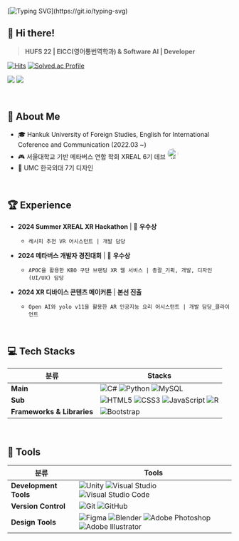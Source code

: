 [![Typing SVG](https://readme-typing-svg.demolab.com?font=Chakra+Petch&size=24&pause=1000&color=EF7D1D&width=435&lines=It+ain't+over+till+it's+over.)](https://git.io/typing-svg)

## 🍊 Hi there! 
> **HUFS 22 | EICC(영어통번역학과) & Software AI | Developer**

[![Hits](https://hits.seeyoufarm.com/api/count/incr/badge.svg?url=https%3A%2F%2Fgithub.com%2F1000hyehyang&count_bg=%23EF7D1D&title_bg=%23333333&icon=&icon_color=%23FFBDBD&title=Profile+Views&edge_flat=true)](https://hits.seeyoufarm.com)
[![Solved.ac Profile](http://mazassumnida.wtf/api/mini/generate_badge?boj=1000hyehyang)](https://solved.ac/1000hyehyang)

<a href="https://www.instagram.com/thousandhyehyang" target="_blank"><img src="https://img.shields.io/badge/Instagram-E4405F?style=for-the-badge&logo=Instagram&logoColor=white"/></a> 
<a href="https://thousandhyehyang.tistory.com" target="_blank"><img src="https://img.shields.io/badge/Tistory-000000?style=for-the-badge&logo=Tistory&logoColor=white"/></a>

<br>

## 🐣 About Me
- 🎓 Hankuk University of Foreign Studies, English for International Coference and Communication (2022.03 ~)
- 🎮 서울대학교 기반 메타버스 연합 학회 XREAL 6기 데브  <a href="https://www.xreal.info" target="_blank">
  <img src="https://yt3.googleusercontent.com/RWi0jCNU1ReFhJA1PF4m_Y96RirdNSIizoU8aDsYH56MRz7aabl3ZQ6K4Ff5w1Xi0RhL4U7RoA=s32-c" alt="XREAL" style="border-radius: 50%; width: 24px; height: 24px;">
</a> <br>
- 🎨 UMC 한국외대 7기 디자인

<br>

## 🏆 Experience
- **2024 Summer XREAL XR Hackathon** | 🥉 **우수상**  
  - `레시피 추천 VR 어시스턴트 | 개발 담당`
  
- **2024 메타버스 개발자 경진대회** | 🥉 **우수상** 
  - `APOC을 활용한 KBO 구단 브랜딩 XR 웹 서비스 | 총괄_기획, 개발, 디자인(UI/UX) 담당`

- **2024 XR 디바이스 콘텐츠 메이커톤** | **본선 진출**  
  - `Open AI와 yolo v11을 활용한 AR 인공지능 요리 어시스턴트 | 개발 담당_클라이언트`

<br>

## 💻 Tech Stacks

| **분류**        | **Stacks**                                                                                                                                                                                                                                                                                        |
|-----------------------|-------------------------------------------------------------------------------------------------------------------------------------------------------------------------------------------------------------------------------------------------------------------------------------------------|
| **Main**             | ![C#](https://img.shields.io/badge/C%23-65A854?style=flat-square&logo=CSharp&logoColor=white) ![Python](https://img.shields.io/badge/Python-3776AB?style=flat-square&logo=Python&logoColor=white) ![MySQL](https://img.shields.io/badge/MySQL-4479A1?style=flat-square&logo=MySQL&logoColor=white)     |
| **Sub**  | ![HTML5](https://img.shields.io/badge/HTML5-E34F26?style=flat-square&logo=HTML5&logoColor=white) ![CSS3](https://img.shields.io/badge/CSS3-1572B6?style=flat-square&logo=CSS3&logoColor=white) ![JavaScript](https://img.shields.io/badge/JavaScript-F7DF1E?style=flat-square&logo=JavaScript&logoColor=black) ![R](https://img.shields.io/badge/R-4169E1?style=flat-square&logo=R&logoColor=white)  |                                                                                                                                                          
| **Frameworks & Libraries** | ![Bootstrap](https://img.shields.io/badge/Bootstrap-7952B3?style=flat-square&logo=Bootstrap&logoColor=white) |

<br>

## 🔨 Tools

| **분류**         | **Tools**                                                                                                                                                                                                                                                                                     |
|-----------------------|-----------------------------------------------------------------------------------------------------------------------------------------------------------------------------------------------------------------------------------------------------------------------------------------------|
| **Development Tools** | ![Unity](https://img.shields.io/badge/Unity-FFFFFF?style=flat-square&logo=Unity&logoColor=black) ![Visual Studio](https://img.shields.io/badge/Visual%20Studio-7A6397?style=flat-square&logo=Visual%20Studio&logoColor=white) ![Visual Studio Code](https://img.shields.io/badge/Visual%20Studio%20Code-448CCB?style=flat-square&logo=Visual%20Studio%20Code&logoColor=white) |
| **Version Control**   | ![Git](https://img.shields.io/badge/Git-F05032?style=flat-square&logo=Git&logoColor=white) ![GitHub](https://img.shields.io/badge/GitHub-181717?style=flat-square&logo=GitHub&logoColor=white)                                                                                               |
| **Design Tools**      | ![Figma](https://img.shields.io/badge/Figma-F24E1E?style=flat-square&logo=Figma&logoColor=white) ![Blender](https://img.shields.io/badge/Blender-E87D0D?style=flat-square&logo=Blender&logoColor=white) ![Adobe Photoshop](https://img.shields.io/badge/Adobe%20Photoshop-31A8FF?style=flat-square&logo=Adobe%20Photoshop&logoColor=black) ![Adobe Illustrator](https://img.shields.io/badge/Adobe%20Illustrator-FF9A00?style=flat-square&logo=Adobe%20Illustrator&logoColor=black) |
